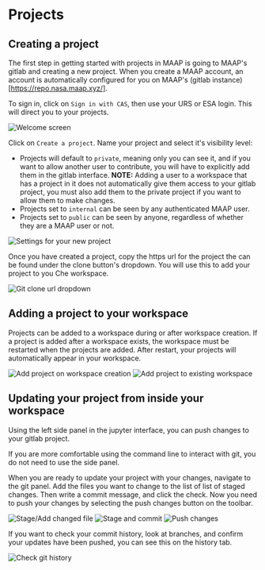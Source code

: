 # Projects

## Creating a project

The first step in getting started with projects in MAAP is going to MAAP's
gitlab and creating a new project. When you create a MAAP account, an account is
automatically configured for you on MAAP's (gitlab instance)[https://repo.nasa.maap.xyz/].

To sign in, click on `Sign in with CAS`, then use your URS or ESA login. This will direct
you to your projects.

![Welcome screen](./images/log_on.png)

Click on `Create a project`. Name your project and select it's visibility level:
- Projects will default to `private`, meaning only you can see it, and if you want to allow another
user to contribute, you will have to explicitly add them in the gitlab interface. **NOTE:**
Adding a user to a workspace that has a project in it does not automatically give them access
to your gitlab project, you must also add them to the private project if you want to
allow them to make changes.
- Projects set to `internal` can be seen by any authenticated MAAP user.
- Projects set to `public` can be seen by anyone, regardless of whether they are a MAAP
user or not.

![Settings for your new project](./images/first_project.png)

Once you have created a project, copy the https url for the project the can be found under 
the clone button's dropdown. You will use this to add your project to you Che workspace.

![Git clone url dropdown](./images/git_clone.png)

## Adding a project to your workspace

Projects can be added to a workspace during or after workspace creation. If a project is
added after a workspace exists, the workspace must be restarted when the projects are added.
After restart, your projects will automatically appear in your workspace.

![Add project on workspace creation](./images/add_to_new.png) 
![Add project to existing workspace](./images/add_to_existing.png)

## Updating your project from inside your workspace

Using the left side panel in the jupyter interface, you can push changes to your gitlab project.

If you are more comfortable using the command line to interact with git, you do not need to use
the side panel.

When you are ready to update your project with your changes, navigate to the git panel.
Add the files you want to change to the list of list of staged changes. Then write a 
commit message, and click the check. Now you need to push your changes by selecting the
push changes button on the toolbar.

![Stage/Add changed file](./images/git_changed_file_highlight.png)
![Stage and commit](./images/stage_and_commit_highlighted.png)
![Push changes](./images/push_changes_highlighted.png)

If you want to check your commit history, look at branches, and confirm your
updates have been pushed, you can see this on the history tab.

![Check git history](./images/check_history.png)